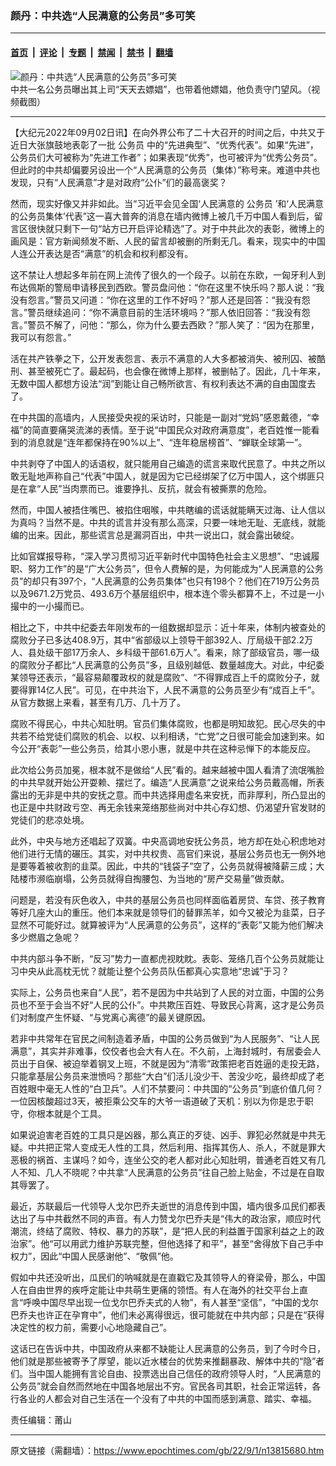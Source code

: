 ### 颜丹：中共选“人民满意的公务员”多可笑

---

#### [首页](../../../..?n13815680) &nbsp;|&nbsp; [评论](../../../../../epoch-comment?n13815680) &nbsp;|&nbsp; [专题](../../../../../epoch-special?n13815680) &nbsp;|&nbsp; [禁闻](../../../../../epoch-news?n13815680) &nbsp;|&nbsp; [禁书](../../../../../books?n13815680) &nbsp;|&nbsp; [翻墙](https://github.com/gfw-breaker/nogfw/blob/master/README.md?n13815680)


<div><img alt="颜丹：中共选“人民满意的公务员”多可笑" class="attachment-djy_600_400 size-djy_600_400 wp-post-image" src="https://i.epochtimes.com/assets/uploads/2022/09/id13815710-ccp3-600x350-600x350.png"/>
<div class="caption">
 中共一名公务员曝出其上司“天天去嫖娼”，也带着他嫖娼，他负责守门望风。（视频截图）
</div></div><hr/><div class="post_content" id="artbody" itemprop="articleBody">
 <!-- article content begin -->
 <p>
  【大纪元2022年09月02日讯】在向外界公布了二十大召开的时间之后，中共又于近日大张旗鼓地表彰了一批
  <ok href="https://www.epochtimes.com/gb/tag/%E5%85%AC%E5%8A%A1%E5%91%98.html">
   公务员
  </ok>
  中的“先进典型”、“优秀代表”。如果“先进”，公务员们大可被称为“先进工作者”；如果表现“优秀”，也可被评为“优秀公务员”。但此时的中共却偏要另设出一个“人民满意的公务员（集体）”称号来。难道中共也发现，只有“人民满意”才是对政府“公仆”们的最高褒奖？
 </p>
 <p>
  然而，现实好像又并非如此。当“习近平会见全国‘人民满意的
  <ok href="https://www.epochtimes.com/gb/tag/%E5%85%AC%E5%8A%A1%E5%91%98.html">
   公务员
  </ok>
  ’和‘人民满意的公务员集体’代表”这一喜大普奔的消息在墙内微博上被几千万中国人看到后，留言区很快就只剩下一句“站方已开启评论精选”了。对于中共此次的表彰，微博上的画风是：官方新闻频发不断、人民的留言却被删的所剩无几。看来，现实中的中国人连公开表达是否“满意”的机会和权利都没有。
 </p>
 <p>
  这不禁让人想起多年前在网上流传了很久的一个段子。以前在东欧，一匈牙利人到布达佩斯的警局申请移民到西欧。警员盘问他：“你在这里不快乐吗？那人说：“我没有怨言。”警员又问道：“你在这里的工作不好吗？”那人还是回答：“我没有怨言。”警员继续追问：“你不满意目前的生活环境吗？”那人依旧回答：“我没有怨言。”警员不解了，问他：“那么，你为什么要去西欧？”那人笑了：“因为在那里，我可以有怨言。”
 </p>
 <p>
  活在共产铁拳之下，公开发表怨言、表示不满意的人大多都被消失、被刑囚、被酷刑、甚至被死亡了。最起码，也会像在微博上那样，被删帖了。因此，几十年来，无数中国人都想方设法“润”到能让自己畅所欲言、有权利表达不满的自由国度去了。
 </p>
 <p>
  在中共国的高墙内，人民接受央视的采访时，只能是一副对“党妈”感恩戴德，“幸福”的简直要痛哭流涕的表情。至于说“中国民众对政府满意度”，老百姓惟一能看到的消息就是“连年都保持在90%以上”、“连年稳居榜首”、“蝉联全球第一”。
 </p>
 <p>
  中共剥夺了中国人的话语权，就只能用自己编造的谎言来取代民意了。中共之所以敢无耻地声称自己“代表”中国人，就是因为它已经绑架了亿万中国人，这个绑匪只是在拿“人民”当肉票而已。谁要挣扎、反抗，就会有被撕票的危险。
 </p>
 <p>
  然而，中国人被捂住嘴巴、被掐住咽喉，中共瞎编的谎话就能瞒天过海、让人信以为真吗？当然不是。中共的谎言并没有那么高深，只要一味地无耻、无底线，就能编的出来。因此，那些谎言总是漏洞百出，中共一说出口，就会露出破绽。
 </p>
 <p>
  比如官媒报导称，“深入学习贯彻习近平新时代中国特色社会主义思想”、“忠诚履职、努力工作”的是“广大公务员”，但令人费解的是，为何能成为“人民满意的公务员”的却只有397个，“人民满意的公务员集体”也只有198个？他们在719万公务员以及9671.2万党员、493.6万个基层组织中，根本连个零头都算不上，不过是一小撮中的一小撮而已。
 </p>
 <p>
  相比之下，中共中纪委去年刚发布的一组数据却显示：近十年来，体制内被查处的腐败分子已多达408.9万，其中“省部级以上领导干部392人、厅局级干部2.2万人、县处级干部17万余人、乡科级干部61.6万人”。看来，除了部级官员，哪一级的腐败分子都比“人民满意的公务员”多，且级别越低、数量越庞大。对此，中纪委某领导还表示，“最容易颠覆政权的就是腐败”、“不得罪成百上千的腐败分子，就要得罪14亿人民”。可见，在中共治下，人民不满意的公务员至少有“成百上千”。从官方数据上来看，甚至有几万、几十万了。
 </p>
 <p>
  腐败不得民心，中共心知肚明。官员们集体腐败，也都是明知故犯。民心尽失的中共若不给党徒们腐败的机会、以权、以利相诱，“亡党”之日很可能会加速到来。如今公开“表彰”一些公务员，给其小恩小惠，就是中共在这种忌惮下的本能反应。
 </p>
 <p>
  此次给公务员加冕，根本就不是做给“人民”看的。越来越被中国人看清了流氓嘴脸的中共早就开始公开耍赖、摆烂了。编造“人民满意”之说来给公务员戴高帽，所表露出的无非是中共的安抚之意。而中共选择用虚名来安抚，而非厚利，所凸显出的也正是中共财政亏空、再无余钱来笼络那些尚对中共心存幻想、仍渴望升官发财的党徒们的悲凉处境。
 </p>
 <p>
  此外，中央与地方还唱起了双簧。中央高调地安抚公务员，地方却在处心积虑地对他们进行无情的碾压。其实，对中共权贵、高官们来说，基层公务员也无一例外地是要等着被收割的韭菜。因此，中共的“钱袋子”空了，公务员就得被降薪三成；大陆楼市濒临崩塌，公务员就得自掏腰包、为当地的“房产交易量”做贡献。
 </p>
 <p>
  问题是，若没有灰色收入，中共的基层公务员也同样面临着房贷、车贷、孩子教育等好几座大山的重压。他们本来就是领导们的替罪羔羊，如今又被沦为韭菜，日子显然不可能好过。就算被评为“人民满意的公务员”，这样的“表彰”又能为他们解决多少燃眉之急呢？
 </p>
 <p>
  中共内部斗争不断，“反习”势力一直都虎视眈眈。表彰、笼络几百个公务员就能让习中央从此高枕无忧？就能让整个公务员队伍都真心实意地“忠诚”于习？
 </p>
 <p>
  实际上，公务员也来自“人民”，若不是因为中共站到了人民的对立面，中国的公务员也不至于会当不好“人民的公仆”。中共欺压百姓、导致民心背离，这才是公务员们对制度产生怀疑、“与党离心离德”的最关键原因。
 </p>
 <p>
  若非中共常年在官民之间制造着矛盾，中国的公务员做到“为人民服务”、“让人民满意”，其实并非难事，佼佼者也会大有人在。不久前，上海封城时，有居委会人员出于自保、被迫举着钢叉上班，不就是因为“清零”政策把老百姓逼的走投无路，只能拿基层公务员来泄愤吗？那些“大白”们活儿没少干、苦没少吃，最终却成了老百姓眼中毫无人性的“白卫兵”。人们不禁要问：中共国的“公务员”到底价值几何？一位因核酸超过3天，被拒乘公交车的大爷一语道破了天机：别以为你是忠于职守，你根本就是个工具。
 </p>
 <p>
  如果说迫害老百姓的工具只是凶器，那么真正的歹徒、凶手、罪犯必然就是中共无疑。中共把正常人变成无人性的工具，然后利用、指挥其伤人、杀人，不就是罪大恶极的祸首、主谋吗？如今，连坐公交的老人都对此心知肚明，普通老百姓又有几人不知、几人不晓呢？中共拿“人民满意的公务员”往自己脸上贴金，不过是在自取其辱罢了。
 </p>
 <p>
  最近，苏联最后一代领导人戈尔巴乔夫逝世的消息传到中国，墙内很多瓜民们都表达出了与中共截然不同的声音。有人力赞戈尔巴乔夫是“伟大的政治家，顺应时代潮流，终结了腐败、特权、暴力的苏联”，是“把人民的利益置于国家利益之上的政治家”。他“可以用武力维护苏联完整，但他选择了和平”，甚至“舍得放下自己手中权力”，因此“中国人民感谢他”、“敬佩”他。
 </p>
 <p>
  假如中共还没听出，瓜民们的呐喊就是在直戳它及其领导人的脊梁骨，那么，中国人在自由世界的疾呼定能让中共萌生更痛的领悟。有人在海外的社交平台上直言“呼唤中国尽早出现一位戈尔巴乔夫式的人物”，有人甚至“坚信”，“中国的戈尔巴乔夫也许正在孕育中”，他们未必离得很远，很可能就在中共内部；只是在“获得决定性的权力前，需要小心地隐藏自己”。
 </p>
 <p>
  这话已在告诉中共，中国政府从来都不缺能让人民满意的公务员，到了今时今日，他们就是那些被寄予了厚望，能以近水楼台的优势来推翻暴政、解体中共的“隐”者们。当中国人能拥有言论自由、投票选出自己信任的政府领导人时，“人民满意的公务员”就会自然而然地在中国各地层出不穷。官民各司其职，社会正常运转，各行各业的人都会对自己生活在一个没有了中共的中国而感到满意、踏实、幸福。
 </p>
 <p>
  责任编辑：莆山
 </p>
 <!-- article content end -->
 <div id="below_article_ad">
 </div>
</div>


---

原文链接（需翻墙）：https://www.epochtimes.com/gb/22/9/1/n13815680.htm